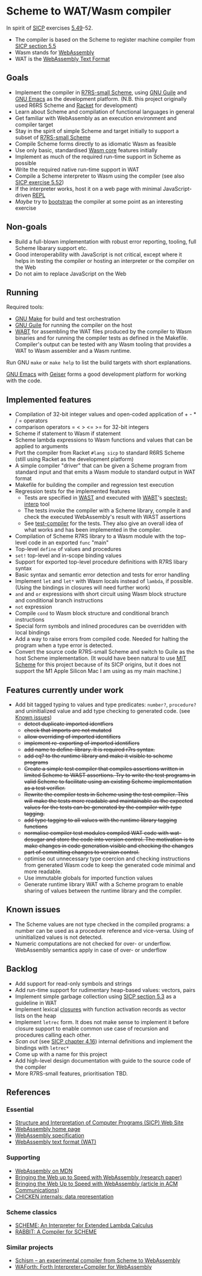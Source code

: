 # Scheme to WAT/Wasm compiler

In spirit of [SICP](https://mitp-content-server.mit.edu/books/content/sectbyfn/books_pres_0/6515/sicp.zip/index.html) exercises [5.49](https://mitp-content-server.mit.edu/books/content/sectbyfn/books_pres_0/6515/sicp.zip/full-text/book/book-Z-H-35.html#%_thm_5.49)-52.

* The compiler is based on the Scheme to register machine compiler from [SICP section 5.5](https://mitp-content-server.mit.edu/books/content/sectbyfn/books_pres_0/6515/sicp.zip/full-text/book/book-Z-H-35.html#%_sec_5.5)
* Wasm stands for [WebAssembly](https://webassembly.org)
* WAT is the [WebAssembly Text Format](https://webassembly.github.io/spec/core/text/index.html#)

## Goals

* Implement the compiler in [R7RS-small Scheme](https://small.r7rs.org/), using [GNU Guile](https://www.gnu.org/software/guile/) and [GNU Emacs](https://www.gnu.org/software/emacs/) as the development platform. (N.B.
this project originally used R6RS Scheme and [Racket](https://racket-lang.org/)
for development)
* Learn about Scheme and compilation of functional languages in general
* Get familiar with WebAssembly as an execution environment and compiler target
* Stay in the spirit of simple Scheme and target initially to support a subset of [R7RS-small Scheme](https://small.r7rs.org)
* Compile Scheme forms directly to as idiomatic Wasm as feasible
* Use only basic, standardised [Wasm core](https://www.w3.org/TR/wasm-core-1/) features initially
* Implement as much of the required run-time support in Scheme as possible
* Write the required native run-time support in WAT
* Compile a Scheme interpreter to Wasm using the compiler (see also [SICP exercise 5.52](https://mitp-content-server.mit.edu/books/content/sectbyfn/books_pres_0/6515/sicp.zip/full-text/book/book-Z-H-35.html#%_thm_5.52))
* If the interpreter works, host it on a web page with minimal JavaScript-driven [REPL](https://en.wikipedia.org/wiki/Read–eval–print_loop)
* _Maybe_ try to [bootstrap](https://en.wikipedia.org/wiki/Bootstrapping_(compilers)) the compiler at some point as an interesting exercise

## Non-goals

* Build a full-blown implementation with robust error reporting, tooling, full Scheme libarary support etc.
* Good interoperability with JavaScript is not critical, except where it helps in testing the compiler or hosting an interpreter or the compiler on the Web
* Do not aim to replace JavaScript on the Web

## Running

Required tools:
* [GNU Make](https://www.gnu.org/software/make/) for build and test orchestration
* [GNU Guile](https://www.gnu.org/software/guile/) for running the compiler on the host
* [WABT](https://github.com/WebAssembly/wabt) for assembling the WAT files produced by the compiler
to Wasm binaries and for running the compiler tests as defined in the Makefile. Compiler's output
can be tested with any Wasm tooling that provides a WAT to Wasm assembler and a Wasm runtime.

Run GNU `make` or `make help` to list the build targets with short explanations.

[GNU Emacs](https://www.gnu.org/software/emacs/)  with [Geiser](https://www.nongnu.org/geiser/)
forms a good development platform for working with the code.

## Implemented features

* Compilation of 32-bit integer values and open-coded application of + - * / = operators
* comparison operators = < > <= >= for 32-bit integers
* Scheme if statement to Wasm if statement
* Scheme lambda expressions to Wasm functions and values that can be applied to arguments
* Port the compiler from Racket `#lang sicp` to standard R6RS Scheme (still using Racket as the development platform)
* A simple compiler "driver" that can be given a Scheme program from standard input and that emits a Wasm module to standard output in WAT format
* Makefile for building the compiler and regression test execution
* Regression tests for the implemented features
  * Tests are specified in [WAST](https://github.com/WebAssembly/spec/tree/master/interpreter#scripts)
  and executed with [WABT](https://github.com/WebAssembly/wabt)'s [spectest-interp](https://webassembly.github.io/wabt/doc/spectest-interp.1.html) tool
  * The tests invoke the compiler with a Scheme library, compile it and check the executed WebAssembly's result with WAST assertions
  * See [test-compiler](./test-compiler) for the tests. They also give an overall idea of what works and has been implemented in the compiler.
* Compilation of Scheme R7RS library to a Wasm module with the top-level code in an exported `func` "main"
* Top-level `define` of values and procedures
* `set!` top-level and in-scope binding values
* Support for exported top-level procedure definitions with R7RS libary syntax
* Basic syntax and semantic error detection and tests for error handling
* Implement `let` and `let*` with Wasm locals instead of `lambda`, if possible. (Using the bindings in closures will need further work)
* `and` and `or` expressions with short circuit using Wasm block structure and conditional branch instructions
* `not` expression
* Compile `cond` to Wasm block structure and conditional branch instructions
* Special form symbols and inlined procedures can be overridden with local bindings
* Add a way to raise errors from compiled code. Needed for halting the program when a type error is detected.
* Convert the source code R7RS-small Scheme and switch to Guile as the host Scheme implementation.
(It would have been natural to use [MIT Scheme](https://www.gnu.org/software/mit-scheme/) for this
project because of its SICP origins, but it does not support the M1 Apple Silicon Mac I am using
as my main machine.)

## Features currently under work
* Add bit tagged typing to values and type predicates: `number?`, `procedure?` and uninitialized value and add type checking to generated code. (see [Known issues](#known-issues))
  * ~~detect duplicate imported identfiers~~
  * ~~check that imports are not mutated~~
  * ~~allow overriding of imported identifiers~~
  * ~~implement re-exporting of imported identifiers~~
  * ~~add name to define-library. It is required r7rs syntax.~~
  * ~~add eq? to the runtime library and make it visible to scheme programs~~
  * ~~Create a simple test compiler that compiles assertions written in limited Scheme to WAST assertions. Try to write the test programs in valid Scheme to facilitate using an existing Scheme implementation as a test verifier.~~
  * ~~Rewrite the compiler tests in Scheme using the test compiler. This will make the tests more readable and maintainable as the expected values for the tests can be generated by the compiler with type tagging.~~
  * ~~add type tagging to all values with the runtime library tagging functions~~
  * ~~normalise compiler test modules compiled WAT code with wat-desugar and store the code into version control. The motivation is to make changes in code generation visible and checking the changes part of committing changes to version control.~~
  * optimise out unnecessary type coercion and checking instructions from generated Wasm code to keep the generated code minimal and more readable.
  * Use immutable globals for imported function values
  * Generate runtime library WAT with a Scheme program to enable sharing of values between the runtime library and the compiler.

## Known issues
* The Scheme values are not type checked in the compiled programs: a number can be used as a procedure reference and vice-versa. Using of uninitialized values is not detected.
* Numeric computations are not checked for over- or underflow. WebAssembly semantics apply in case
of over- or underflow

## Backlog
* Add support for read-only symbols and strings
* Add run-time support for rudimentary heap-based values: vectors, pairs
* Implement simple garbage collection using [SICP section 5.3](https://mitp-content-server.mit.edu/books/content/sectbyfn/books_pres_0/6515/sicp.zip/full-text/book/book-Z-H-33.html#%_sec_5.3) as a guideline in WAT
* Implement lexical [closures](https://en.wikipedia.org/wiki/Closure_(computer_programming)) with function activation records as vector lists on the heap
* Implement `letrec` form. It does not make sense to implement it before closure support to enable common use case of recursion and procedures calling each other.
* _Scan out_ (see [SICP chapter 4.16](https://mitp-content-server.mit.edu/books/content/sectbyfn/books_pres_0/6515/sicp.zip/full-text/book/book-Z-H-26.html#%_sec_4.1.6)) internal definitions and implement the bindings with `letrec*`
* Come up with a name for this project
* Add high-level design documentation with guide to the source code of the compiler
* More R7RS-small features, prioritisation TBD.

## References

### Essential
* [Structure and Interpretation of Computer Programs (SICP) Web Site](https://mitp-content-server.mit.edu/books/content/sectbyfn/books_pres_0/6515/sicp.zip/index.html)
* [WebAssembly home page](https://webassembly.org)
* [WebAssembly specification](https://webassembly.github.io/spec/core/)
* [WebAssembly text format (WAT)](https://webassembly.github.io/spec/core/text/index.html)

### Supporting
* [WebAssembly on MDN](https://developer.mozilla.org/en-US/docs/WebAssembly)
* [Bringing the Web up to Speed with WebAssembly (research paper)](https://dl.acm.org/doi/10.1145/3140587.3062363)
* [Bringing the Web Up to Speed with WebAssembly (article in ACM Communications)](https://cacm.acm.org/magazines/2018/12/232881-bringing-the-web-up-to-speed-with-webassembly/fulltext)
* [CHICKEN internals: data representation](https://www.more-magic.net/posts/internals-data-representation.html)

### Scheme classics
* [SCHEME: An Interpreter for Extended Lambda Calculus](https://dspace.mit.edu/handle/1721.1/5794)
* [RABBIT: A Compiler for SCHEME](https://dspace.mit.edu/handle/1721.1/6913)

### Similar projects
* [Schism – an experimental compiler from Scheme to WebAssembly](https://github.com/google/schism)
* [WAForth: Forth Interpreter+Compiler for WebAssembly](https://el-tramo.be/blog/waforth/)
